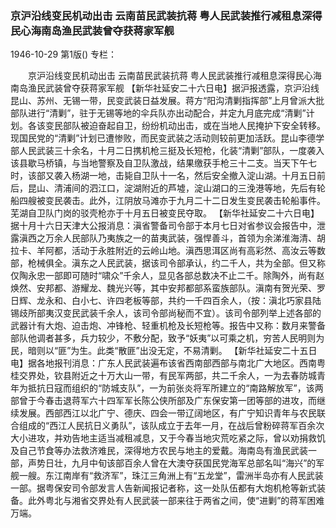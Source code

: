 ### 京沪沿线变民机动出击  云南苗民武装抗蒋  粤人民武装推行减租息深得民心海南岛渔民武装曾夺获蒋家军舰

1946-10-29
第1版()
专栏：

　　京沪沿线变民机动出击
    云南苗民武装抗蒋
    粤人民武装推行减租息深得民心海南岛渔民武装曾夺获蒋家军舰
    【新华社延安二十六日电】据沪报透露，京沪沿线昆山、苏州、无锡一带，民变武装日益发展。蒋方“阳沟清剿指挥部”上月曾派大批部队进行“清剿”，驻于无锡等地的伞兵队亦出动配合，并定九月底完成“清剿”计划。各该变民部队被迫奋起自卫，纷纷机动出击，或在当地人民掩护下安全转移。现国民党的“清剿”计划已遭惨败，而民变武装之活动则较前更加活跃。昆山李德学部人民武装三十余名，十月二日携机枪三挺及长短枪，化装“清剿”部队，一度袭入该县歇马桥镇，与当地警察及自卫队激战，结果缴获手枪三十二支。当天下午七时，该部又袭入杨湖一地，击毙自卫队十一名，然后安全撤入淀山湖。十月五日前后，昆山、清浦间的泗江口，淀湖附近的芦墟，淀山湖口的三浼港等地，先后有轮船四艘被变民袭击。此外，江阴放马滩亦于九月二十二日发生变民袭击轮船事件。芜湖自卫队门岗的驳壳枪亦于十月五日被变民夺取。
    【新华社延安二十六日电】据十月十六日天津大公报消息：滇省警备司令部于本月七日对省参议会报告中，泄露滇西之万余人民部队乃夷族之一的苗夷武装，强悍善斗，首领为余涕淮海清、胡拉卡、羊阿都，活动于永胜附近的云岭山地。滇西思洱区尚有高彩然、高汝云等数部，枪械俱全。滇东之人民武装，据该司令部承认，约二千人，共为全部。但又称仅陶永忠一部即可随时“啸众”千余人，显见各部总数决不止二千。除陶外，尚有赵焕然、安邦都、游耀龙、魏光兴等，其中安邦都部系蛮族部队。滇南有贺光荣、罗日辉、龙永和、白小七、许四老板等部，共约一千四百余人，（按：滇北巧家县陆锡歧所部夷汉变民武装千余人，该司令部尚秘而不宜）。该司令部列举上述各部的武器计有大炮、迫击炮、冲锋枪、轻重机枪及长短枪等。报告中又称：数月来警备部队他调者甚多，兵力较少，不敷分配，致予“妖夷”以可乘之机，穷苦人民明则为民，暗则以“匪”为生。此类“散匪”出没无定，不易清剿。
    【新华社延安二十五日电】据各地报刊消息：广东人民武装遍布该省西南部西部与南北广大地区。西南粤桂交界处，钦县附近之十万大山一带，有民军两部，共二千余人，一为去春防城青年为抵抗日寇而组织的“防城支队”，一为前张炎将军所建立的“南路解放军”，该两部曾于今春击退蒋军六十四军军长陈公侠所部及广东保安第一团等部的进攻，而继续发展。西部西江以北广宁、德庆、四会一带辽阔地区，有广宁知识青年与农民联合组成的“西江人民抗日义勇队”，该队成立于去年一月，在战后曾粉碎蒋军百余次大小进攻，并劝告地主适当减租减息，又于今春当地灾荒吃紧之际，曾以劝捐救饥及自己节食等办法救济难民，深得地方农民与地主的爱戴。海南岛有渔民武装一部，声势日壮，九月中旬该部百余人曾在大澳夺获国民党海军总部名叫“海兴”的军舰一艘。东江南岸有“救济军”，珠江三角洲上有“五龙堂”，雷洲半岛亦有人民武装一部。据粤保安司令部发言人告新闻报记者称，这一处队伍都有大炮机枪等新式装备。此外粤北与湘省交界处有人民武装一部来往于两省之间，使“进剿”的蒋军困难万端。
